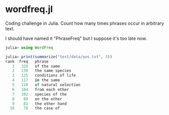 # wordfreq.jl

Coding challenge in Julia. Count how many times phrases occur in arbitrary text. 

I should have named it "PhraseFreq" but I suppose it's too late now.

```julia
julia> using WordFreq

julia> print(summarize("test/data/oos.txt", 3))
rank  freq   phrase
   1   320   of the same
   2   130   the same species
   3   125   conditions of life
   4   117   in the same
   5   110   of natural selection
   6   104   from each other
   7   102   species of the
   8    89   on the other
   9    81   the other hand
  10    78   the case of
```
